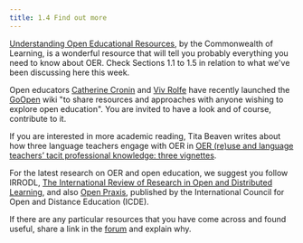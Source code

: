 ```yaml
---
title: 1.4 Find out more
---
```


[Understanding Open Educational Resources][1], by the Commonwealth of Learning, is a wonderful resource that will tell you probably everything you need to know about OER. Check Sections 1.1 to 1.5 in relation to what we've been discussing here this week.

Open educators [Catherine Cronin][2] and [Viv Rolfe][3] have recently launched the [GoOpen][4] wiki "to share resources and approaches with anyone wishing to explore open education". You are invited to have a look and of course, contribute to it.

If you are interested in more academic reading, Tita Beaven writes about how three language teachers engage with OER in [OER (re)use and language teachers’ tacit professional knowledge: three vignettes][5].

For the latest research on OER and open education, we suggest you follow IRRODL, [The International Review of Research in Open and Distributed Learning][6], and also [Open Praxis][7], published by the International Council for Open and Distance Education (ICDE).

If there are any particular resources that you have come across and found useful, share a link in the [forum][8] and explain why.


  [1]: http://oasis.col.org/bitstream/handle/11599/1013/2015_Butcher_Moore_Understanding-OER.pdf
  [2]: https://twitter.com/catherinecronin
  [3]: https://twitter.com/VivienRolfe
  [4]: http://wikieducator.org/GoOPEN
  [5]: http://oro.open.ac.uk/41519/1/__userdata_documents4_ctb44_Desktop_Beaven269.pdf
  [6]: http://www.irrodl.org/index.php/irrodl
  [7]: http://openpraxis.org/index.php/OpenPraxis
  [8]:http://www.exploerercourse.org/en/modules/week%201/discussion/
